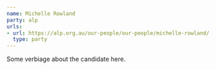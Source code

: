```yaml
---
name: Michelle Rowland
party: alp
urls:
- url: https://alp.org.au/our-people/our-people/michelle-rowland/
  type: party
---
```

Some verbiage about the candidate here.
